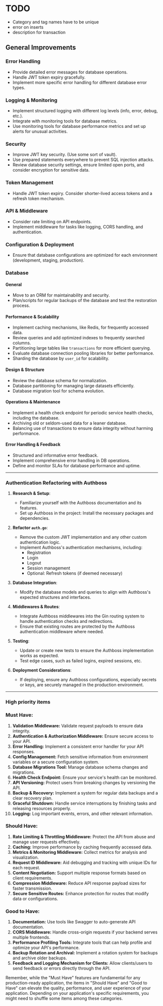 # TODO

* Category and tag names have to be unique
* error on inserts
* description for transaction

## General Improvements

### Error Handling
- Provide detailed error messages for database operations.
- Handle JWT token expiry gracefully.
- Implement more specific error handling for different database error types.

### Logging & Monitoring
- Implement structured logging with different log levels (info, error, debug, etc.).
- Integrate with monitoring tools for database metrics.
- Use monitoring tools for database performance metrics and set up alerts for unusual activities.

### Security
- Improve JWT key security. (Use some sort of vault).
- Use prepared statements everywhere to prevent SQL injection attacks.
- Review database security settings, ensure limited open ports, and consider encryption for sensitive data.

### Token Management
- Handle JWT token expiry. Consider shorter-lived access tokens and a refresh token mechanism.

### API & Middleware
- Consider rate limiting on API endpoints.
- Implement middleware for tasks like logging, CORS handling, and authentication.

### Configuration & Deployment
- Ensure that database configurations are optimized for each environment (development, staging, production).

### Database

#### General
- Move to an ORM for maintainability and security.
- Plan/scripts for regular backups of the database and test the restoration process.

#### Performance & Scalability
- Implement caching mechanisms, like Redis, for frequently accessed data.
- Review queries and add optimized indexes to frequently searched columns.
- Partitioning large tables like `transactions` for more efficient querying.
- Evaluate database connection pooling libraries for better performance.
- Sharding the database by `user_id` for scalability.

#### Design & Structure
- Review the database schema for normalization.
- Database partitioning for managing large datasets efficiently.
- Database migration tool for schema evolution.

#### Operations & Maintenance
- Implement a health check endpoint for periodic service health checks, including the database.
- Archiving old or seldom-used data for a leaner database.
- Balancing use of transactions to ensure data integrity without harming performance.

#### Error Handling & Feedback
- Structured and informative error feedback.
- Implement comprehensive error handling in DB operations.
- Define and monitor SLAs for database performance and uptime.

---

### Authentication Refactoring with Authboss

1. **Research & Setup**:
    - Familiarize yourself with the Authboss documentation and its features.
    - Set up Authboss in the project: Install the necessary packages and dependencies.
    
2. **Refactor `auth.go`**:
    - Remove the custom JWT implementation and any other custom authentication logic.
    - Implement Authboss's authentication mechanisms, including:
        - Registration
        - Login
        - Logout
        - Session management
        - Optional: Refresh tokens (if deemed necessary)
        
3. **Database Integration**:
    - Modify the database models and queries to align with Authboss's expected structures and interfaces.
    
4. **Middlewares & Routes**:
    - Integrate Authboss middlewares into the Gin routing system to handle authentication checks and redirections.
    - Ensure that existing routes are protected by the Authboss authentication middleware where needed.
    
5. **Testing**:
    - Update or create new tests to ensure the Authboss implementation works as expected.
    - Test edge cases, such as failed logins, expired sessions, etc.
6. **Deployment Considerations**:
    - If deploying, ensure any Authboss configurations, especially secrets or keys, are securely managed in the production environment.

---
### High priority items

### Must Have:
1. **Validation Middleware:** Validate request payloads to ensure data integrity.
2. **Authentication & Authorization Middleware:** Ensure secure access to your API.
3. **Error Handling:** Implement a consistent error handler for your API responses.
4. **Config Management:** Fetch sensitive information from environment variables or a secure configuration system.
5. **Database Migrations Tool:** Manage database schema changes and migrations.
6. **Health Check Endpoint:** Ensure your service's health can be monitored.
7. **API Versioning:** Protect users from breaking changes by versioning the API.
8. **Backup & Recovery:** Implement a system for regular data backups and a clear recovery plan.
9. **Graceful Shutdown:** Handle service interruptions by finishing tasks and releasing resources properly.
10. **Logging:** Log important events, errors, and other relevant information.

### Should Have:
1. **Rate Limiting & Throttling Middleware:** Protect the API from abuse and manage user requests effectively.
2. **Caching:** Improve performance by caching frequently accessed data.
3. **Metrics & Monitoring Middleware:** Collect metrics for analysis and visualization.
4. **Request ID Middleware:** Aid debugging and tracking with unique IDs for each request.
5. **Content Negotiation:** Support multiple response formats based on client requirements.
6. **Compression Middleware:** Reduce API response payload sizes for faster transmission.
7. **Secure Sensitive Routes:** Enhance protection for routes that modify data or configurations.

### Good to Have:
1. **Documentation:** Use tools like Swagger to auto-generate API documentation.
2. **CORS Middleware:** Handle cross-origin requests if your backend serves multiple frontends.
3. **Performance Profiling Tools:** Integrate tools that can help profile and optimize your API's performance.
4. **Backup Rotation and Archival:** Implement a rotation system for backups and archive older backups.
5. **Feedback and Logging Mechanism for Clients:** Allow clients/users to send feedback or errors directly through the API.

Remember, while the "Must Have" features are fundamental for any production-ready application, the items in "Should Have" and "Good to Have" can elevate the quality, performance, and user experience of your application. Depending on your application's specific requirements, you might need to shuffle some items among these categories.